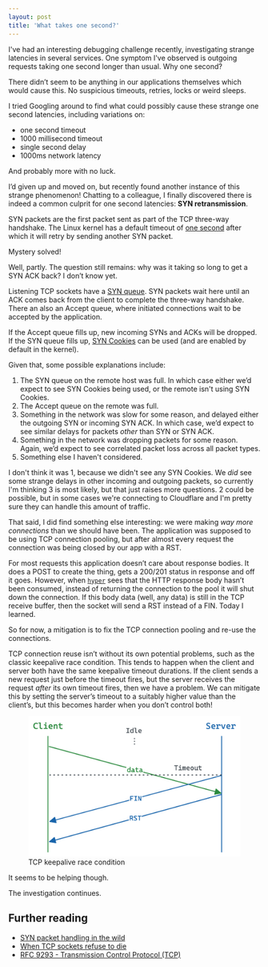```yaml
---
layout: post
title: 'What takes one second?'
---
```


<!-- markdownlint-disable MD036 MD033 -->

I've had an interesting debugging challenge recently, investigating strange latencies in several services. One symptom I've observed is outgoing requests taking one second longer than usual. Why one second?

There didn’t seem to be anything in our applications themselves which would cause this. No suspicious timeouts, retries, locks or weird sleeps.

I tried Googling around to find what could possibly cause these strange one second latencies, including variations on:

- one second timeout
- 1000 millisecond timeout
- single second delay
- 1000ms network latency

And probably more with no luck.

I’d given up and moved on, but recently found another instance of this strange phenomenon! Chatting to a colleague, I finally discovered there is indeed a common culprit for one second latencies: **SYN retransmission**.

SYN packets are the first packet sent as part of the TCP three-way handshake. The Linux kernel has a default timeout of [one second](https://github.com/torvalds/linux/blob/2fcd07b7ccd5fd10b2120d298363e4e6c53ccf9c/include/net/tcp.h#L144) after which it will retry by sending another SYN packet.

Mystery solved!

Well, partly. The question still remains: why was it taking so long to get a SYN ACK back? I don’t know yet.

Listening TCP sockets have a [SYN queue](https://blog.cloudflare.com/syn-packet-handling-in-the-wild/#synqueue). SYN packets wait here until an ACK comes back from the client to complete the three-way handshake. There an also an Accept queue, where initiated connections wait to be accepted by the application.

If the Accept queue fills up, new incoming SYNs and ACKs will be dropped. If the SYN queue fills up, [SYN Cookies](https://blog.cloudflare.com/syn-packet-handling-in-the-wild/#synflood) can be used (and are enabled by default in the kernel).

Given that, some possible explanations include:

1. The SYN queue on the remote host was full. In which case either we’d expect to see SYN Cookies being used, or the remote isn't using SYN Cookies.
2. The Accept queue on the remote was full.
3. Something in the network was slow for some reason, and delayed either the outgoing SYN or incoming SYN ACK. In which case, we’d expect to see similar delays for packets _other_ than SYN or SYN ACK.
4. Something in the network was dropping packets for some reason. Again, we’d expect to see correlated packet loss across all packet types.
5. Something else I haven't considered.

I don't think it was 1, because we didn't see any SYN Cookies. We _did_ see some strange delays in other incoming and outgoing packets, so currently I'm thinking 3 is most likely, but that just raises more questions. 2 could be possible, but in some cases we're connecting to Cloudflare and I'm pretty sure they can handle this amount of traffic.

That said, I did find something else interesting: we were making _way more connections_ than we should have been. The application was supposed to be using TCP connection pooling, but after almost every request the connection was being closed by our app with a RST.

For most requests this application doesn’t care about response bodies. It does a POST to create the thing, gets a 200/201 status in response and off it goes. However, when [`hyper`](https://github.com/hyperium/hyper) sees that the HTTP response body hasn’t been consumed, instead of returning the connection to the pool it will shut down the connection. If this body data (well, any data) is still in the TCP receive buffer, then the socket will send a RST instead of a FIN. Today I learned.

So for now, a mitigation is to fix the TCP connection pooling and re-use the connections.

TCP connection reuse isn’t without its own potential problems, such as the classic keepalive race condition. This tends to happen when the client and server both have the same keepalive timeout durations. If the client sends a new request just before the timeout fires, but the server receives the request _after_ its own timeout fires, then we have a problem. We can mitigate this by setting the server’s timeout to a suitably higher value than the client’s, but this becomes harder when you don’t control both!

<figure>
  <img class="small-img" src="/public/assets/one-second/tcp-keepalive-race.png" alt="TCP keepalive race condition"/>
  <figcaption>TCP keepalive race condition</figcaption>
</figure>

It seems to be helping though.

The investigation continues.

## Further reading

- [SYN packet handling in the wild](https://blog.cloudflare.com/syn-packet-handling-in-the-wild/)
- [When TCP sockets refuse to die](https://blog.cloudflare.com/when-tcp-sockets-refuse-to-die/)
- [RFC 9293 - Transmission Control Protocol (TCP)](https://datatracker.ietf.org/doc/rfc9293/)
